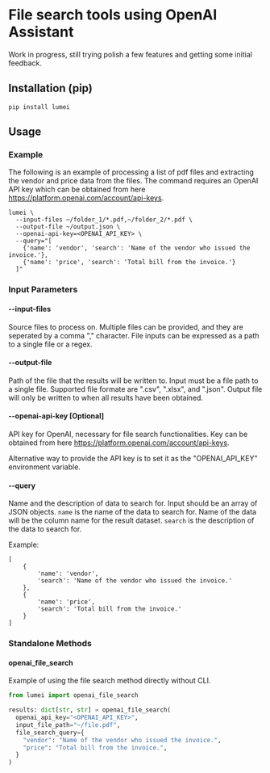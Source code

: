 File search tools using OpenAI Assistant
===========================

Work in progress, still trying polish a few features and getting some initial feedback.

## Installation (pip)

    pip install lumei

## Usage

### Example

The following is an example of processing a list of pdf files and extracting the vendor and price data from the files.
The command requires an OpenAI API key which can be obtained from here https://platform.openai.com/account/api-keys.

```
lumei \
  --input-files ~/folder_1/*.pdf,~/folder_2/*.pdf \
  --output-file ~/output.json \
  --openai-api-key=<OPENAI_API_KEY> \
  --query="[
  	{'name': 'vendor', 'search': 'Name of the vendor who issued the invoice.'}, 
  	{'name': 'price', 'search': 'Total bill from the invoice.'}
  ]"
```

### Input Parameters

#### --input-files

Source files to process on. 
Multiple files can be provided, and they are seperated by a comma "," character. 
File inputs can be expressed as a path to a single file or a regex.

#### --output-file

Path of the file that the results will be written to.
Input must be a file path to a single file.
Supported file formate are ".csv", ".xlsx", and ".json".
Output file will only be written to when all results have been obtained.

#### --openai-api-key [Optional]

API key for OpenAI, necessary for file search functionalities. 
Key can be obtained from here https://platform.openai.com/account/api-keys.

Alternative way to provide the API key is to set it as the "OPENAI_API_KEY" environment variable.

#### --query

Name and the description of data to search for.
Input should be an array of JSON objects.
`name` is the name of the data to search for. Name of the data will be the column name for the result dataset.
`search` is the description of the data to search for.

Example:
```
[
    {
        'name': 'vendor', 
        'search': 'Name of the vendor who issued the invoice.'
    }, 
    {
        'name': 'price', 
        'search': 'Total bill from the invoice.'
    }
]
```

### Standalone Methods

#### openai_file_search

Example of using the file search method directly without CLI.

```python
from lumei import openai_file_search

results: dict[str, str] = openai_file_search(
  openai_api_key="<OPENAI_API_KEY>",
  input_file_path="~/file.pdf",
  file_search_query={
    "vendor": "Name of the vendor who issued the invoice.",
    "price": "Total bill from the invoice.",
  }
)
```
